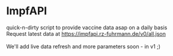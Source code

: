 # ImpfAPI

quick-n-dirty script to provide vaccine data asap on a daily basis \
Request latest data at https://impfapi.rz-fuhrmann.de/v0/all.json \
\
We'll add live data refresh and more parameters soon - in v1 ;) 